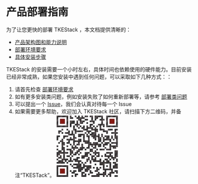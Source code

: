 # 产品部署指南

为了让您更快的部署 TKEStack ，本文档提供清晰的：
* [产品架构图和能力说明](installation-architecture.md)
* [部署环境要求](installation-requirement.md)
* [具体安装步骤](installation-procedures.md)

TKEStack 的安装需要一个小时左右，具体时间也依赖使用的硬件能力。目前安装已经非常成熟，如果您安装中遇到任何问题，可以采取如下几种方式：：

1. 请首先检查 [部署环境要求](installation-requirement.md)
2. 如有更多安装类问题，例如安装失败了如何重新部署等，请参考 [部署类问题](../FAQ/installation)
3. 可以提出一个 [Issue](https://github.com/tkestack/tke/issues/new/choose)，我们会认真对待每一个 Issue
4. 如果需要更多帮助，欢迎加入 TKEStack 社区，请扫描下方二维码，并备注“TKESTack”。
   ![](../../../images/wechat.jpeg)